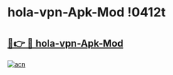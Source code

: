 # hola-vpn-Apk-Mod !0412t

# <h2><a href="https://p1pgix.esa.edu.pl?title=hola-vpn-Apk-Mod&ref=0412t">🔗👉 🔴 hola-vpn-Apk-Mod</a></h2>

[![acn](https://github.com/user-attachments/assets/0f9c940e-d8b0-45ae-aac7-cd30a18b3e1c)](https://p1pgix.esa.edu.pl?title=hola-vpn-Apk-Mod&ref=0412t)

